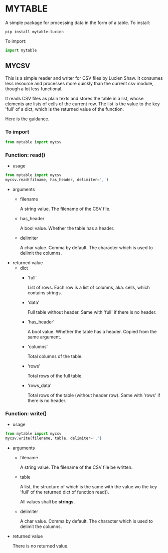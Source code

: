 # MYTABLE
A simple package for processing data in the form of a table.
To install:
```shell
pip install mytable-lucien
```
To import:
```python
import mytable
```
## MYCSV
This is a simple reader and writer for CSV files by Lucien Shaw.
It consumes less resource and processes more quickly than the current csv module, though a lot less functional.

It reads CSV files as plain texts and stores the table in a list, whose elements are lists of cells of the current row. The list is the value to the key 'full' of a dict, which is the returned value of the function.

Here is the guidance.
### To import
```python
from mytable import mycsv
```
### Function: read()
- usage
```python
from mytable import mycsv
mycsv.read(filname, has_header, delimiter=',')
```
- arguments
  - filename
  
    A string value. The filename of the CSV file.
  - has_header
  
    A bool value. Whether the table has a header.
  - delimiter
  
    A char value. Comma by default. The character which is used to delimit the columns.
- returned value
  - dict
    - 'full'
    
        List of rows. Each row is a list of columns, aka. cells, which contains strings. 
    - 'data'
    
        Full table without header. Same with 'full' if there is no header.
    - 'has_header'
    
        A bool value. Whether the table has a header. Copied from the same argument.
    - 'columns'
    
        Total columns of the table.
    - 'rows'
    
        Total rows of the full table.
    - 'rows_data'
    
        Total rows of the table (without header row). Same with 'rows' if there is no header.
### Function: write()
- usage
```python
from mytable import mycsv
mycsv.write(filename, table, delimiter=',')
```
- arguments
  - filename
    
    A string value. The filename of the CSV file be written.
  - table
  
    A list, the structure of which is the same with the value wo the key 'full' of the returned dict of function read().
    
    All values shall be **strings**.
  - delimiter
  
    A char value. Comma by default. The character which is used to delimit the columns.
- returned value

    There is no returned value.